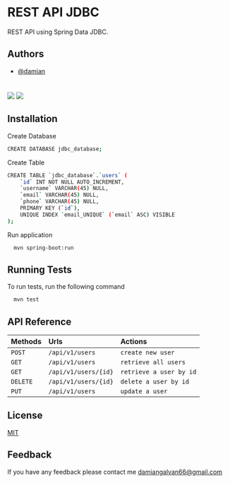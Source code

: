 
# REST API JDBC

REST API using Spring Data JDBC.


## Authors

- [@damian](https://github.com/damian-git-99)


# 
[![](https://img.shields.io/badge/Spring-6DB33F?style=for-the-badge&logo=spring&logoColor=white)](https://spring.io/)
[![](https://img.shields.io/badge/MySQL-005C84?style=for-the-badge&logo=mysql&logoColor=white)](https://www.mysql.com/)



## Installation

Create Database

```bash
CREATE DATABASE jdbc_database;
```

Create Table
```bash
CREATE TABLE `jdbc_database`.`users` (
    `id` INT NOT NULL AUTO_INCREMENT,
    `username` VARCHAR(45) NULL,
    `email` VARCHAR(45) NULL,
    `phone` VARCHAR(45) NULL,
    PRIMARY KEY (`id`),
    UNIQUE INDEX `email_UNIQUE` (`email` ASC) VISIBLE
);
```

Run application
```bash
  mvn spring-boot:run
```

    
## Running Tests

To run tests, run the following command

```bash
  mvn test
```


## API Reference


| Methods | Urls     | Actions                |
| :-------- | :------- | :------------------------- |
| `POST` | `/api/v1/users` | `create new user` |
| `GET` | `/api/v1/users` | `retrieve all users` |
| `GET` | `/api/v1/users/{id}` | `retrieve a user by id` |
| `DELETE` | `/api/v1/users/{id}` | `delete a user by id` |
| `PUT` | `/api/v1/users` | `update a user` |




## License

[MIT](https://choosealicense.com/licenses/mit/)


## Feedback

If you have any feedback please contact me damiangalvan66@gmail.com


